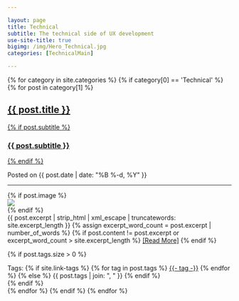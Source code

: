 ```yaml
---

layout: page
title: Technical
subtitle: The technical side of UX development
use-site-title: true
bigimg: /img/Hero_Technical.jpg
categories: [TechnicalMain]

---
```


<div class="posts-list">

{% for category in site.categories %}
{% if category[0] == 'Technical' %}
{% for post in category[1] %}

 <article class="post-preview">
   <a href="{{ post.url | prepend: site.baseurl }}">
  <h2 class="post-title">{{ post.title }}</h2>

  {% if post.subtitle %}
  <h3 class="post-subtitle">
    {{ post.subtitle }}
  </h3>
  {% endif %}
   </a>

   <p class="post-meta">
     Posted on {{ post.date | date: "%B %-d, %Y" }}
   </p>

   <hr align="left" class="{{ post.categories.first | replace: " ", "" }}"/>

   <div class="post-entry-container">
     {% if post.image %}
     <div class="post-image">
       <a href="{{ post.url | prepend: site.baseurl }}">
         <img src="{{ post.image }}">
       </a>
     </div>
     {% endif %}
     <div class="post-entry">
       {{ post.excerpt | strip_html | xml_escape | truncatewords: site.excerpt_length }}
       {% assign excerpt_word_count = post.excerpt | number_of_words %}
       {% if post.content != post.excerpt or excerpt_word_count > site.excerpt_length %}
         <a href="{{ post.url | prepend: site.baseurl }}" class="post-read-more">[Read&nbsp;More]</a>
       {% endif %}
     </div>
   </div>

   {% if post.tags.size > 0 %}
   <div class="blog-tags">
     Tags:
     {% if site.link-tags %}
     {% for tag in post.tags %}
     <a href="{{ site.baseurl }}/tags#{{- tag -}}">{{- tag -}}</a>
     {% endfor %}
     {% else %}
       {{ post.tags | join: ", " }}
     {% endif %}
   </div>
   {% endif %}

  </article>
  {% endfor %}
 {% endif %}
 {% endfor %}

</div>
